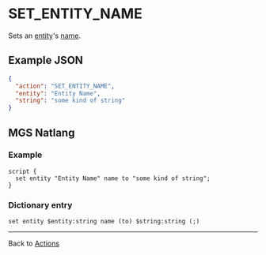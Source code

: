 # SET_ENTITY_NAME

Sets an [entity](../entities)'s [name](../entities/entity_properties).

## Example JSON

```json
{
  "action": "SET_ENTITY_NAME",
  "entity": "Entity Name",
  "string": "some kind of string"
}
```

## MGS Natlang

### Example

```mgs
script {
  set entity "Entity Name" name to "some kind of string";
}
```

### Dictionary entry

```
set entity $entity:string name (to) $string:string (;)
```

---

Back to [Actions](../actions)
